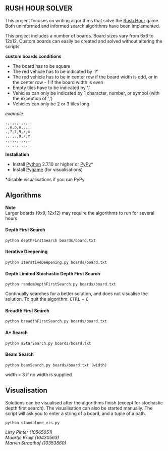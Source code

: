 ## RUSH HOUR SOLVER
This project focuses on writing algorithms that solve the [Rush Hour](http://thinkfun.com/play-online/rush-hour/) game. Both uninformed and informed search algorithms have been implemented. 

This project includes a number of boards. Board sizes vary from 6x6 to 12x12. Custom boards can easily be created and solved without altering the scripts.

**custom boards conditions**

* The board has to be square
* The red vehicle has to be indicated by '?'
* The red vehicle has to be in center row if the board width is odd, or in the center row - 1 if the board width is even
* Empty tiles have to be indicated by '.'
* Vehicles can only be indicated by 1 character, number, or symbol (with the exception of ',')
* Vehicles can only be 2 or 3 tiles long

*example*

	.,.,.,.,.,.
	.,o,o,o,.,.
	.,?,?,9,/,x
	.,.,.,9,/,x
	.,.,.,.,.,.
	.,.,.,.,.,.



**Installation**

* Install [Python](https://www.python.org/) 2.7.10 or higher or [PyPy](http://pypy.org/)*
* Install [Pygame](http://www.pygame.org/download.shtml) (for visualisations)

*disable visualisations if you run PyPy

## Algorithms

**Note**<br>
Larger boards (9x9, 12x12) may require the algorithms to run for several hours

#### Depth First Search
	python depthFirstSearch boards/board.txt

#### Iterative Deepening
	python iterativeDeepening.py boards/board.txt

#### Depth Limited Stochastic Depth First Search
	python randomDepthFirstSearch.py boards/board.txt
Continually searches for a better solution, and does not visualise the solution.
To quit the algorithm: <kbd>CTRL</kbd> + <kbd>C</kbd>

#### Breadth First Search
	python breadthFirstSearch.py boards/board.txt

#### A* Search
	python aStarSearch.py boards/board.txt

#### Beam Search
	python beamSearch.py boards/board.txt (width)
width = 3 if no width is supplied



## Visualisation
Solutions can be visualised after the algorithms finish (except for stochastic depth first search). The visualisation can also be started manually. The script will ask you to enter a string of a board, and a tuple of a path.

	python standalone_vis.py

*Lirry Pinter (10565051)<br>
Maartje Kruijt (10430563)<br>
Marvin Straathof (10353860)*
   